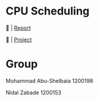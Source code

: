 # CPU Scheduling
🔗 | [Report](Report.pdf)

🔗 | [Project](Project.pdf)
# Group
Mohammad Abu-Shelbaia 1200198

Nidal Zabade 1200153
